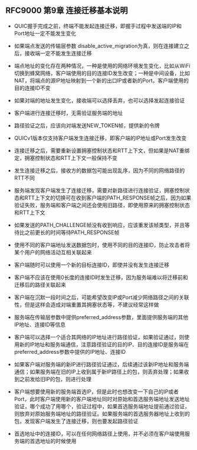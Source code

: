 ## RFC9000 第9章 连接迁移基本说明
- QUIC握手完成之前，终端不能发起连接迁移，即握手过程中发送端的IP和Port地址一定不能发生变化
- 如果端点发送的传输层参数 disable_active_migration为真，则在连接建立之后，接收端一定不能发生连接迁移
- 端点地址的变化存在两种情况，一种是使用的网络环境发生变化，比如从WiFi切换到蜂窝网络，客户端使用的目的连接ID发生改变；一种是中间设备，比如NAT，将端点的源IP地址映射到一个新的出口IP或者新的Port，客户端使用的目的连接ID不变
- 如果对端的地址发生变化，接收端可以选择丢弃，也可以选择发起连接验证
- 客户端进行连接迁移时，无需验证服务端的地址
- 路径验证之后，应该向对端发送NEW_TOKEN帧，提供新的令牌
- QUICv1版本仅支持客户端发生连接迁移，即客户端的IP地址或Port发生改变

- 连接迁移之后，需要重新设置拥塞控制状态和RTT上下文，但如果是NAT重绑定，拥塞控制状态和RTT上下文一般保持不变
- 发生连接迁移之后，接收方的数据包可能出现乱序，因为不同的网络路径的RTT不同
- 服务端发现客户端发生了连接迁移，需要对新路径进行连接验证，拥塞控制状态和RTT上下文的切换可在收到客户端的PATH_RESPONSE帧之后，因为如果验证失败，服务端和客户端之间还会使用旧路径，即使用原来的拥塞控制状态和RTT上下文
- 如果发送的PATH_CHALLENGE帧没有收到响应，应该重发该帧类型，并且等待比之前更长的时间等待PATH_RESPONSE帧

- 使用不同的客户端地址发送数据包时，使用不同的目的连接ID，防止攻击者将某个用户的网络活动互相关联起来
- 客户端随时可以使用一个新的目标连接ID，即使并没有发生连接迁移
- 客户端不应该在使用0长度的连接ID时发生迁移，因为服务端难以将迁移前和迁移后的路径关联起来
- 客户端在沉默一段时间之后，可能希望改变IP或Port减少网络路径之间的关联性，但是这样会造成对端重置其拥塞状态等，不建议经常这样做

- 服务端在传输层参数中提供preferred_address参数，里面提供服务端的其他IP地址、连接ID等信息
- 客户端可以选择一个适合其网络的IP地址进行路径验证，如果验证通过，则使用新的IP地址和服务端通信，注意路径验证的目的IP、目的连接ID是服务端在preferred_address参数中提供的IP地址、连接ID
- 如果客户端对服务端的新IP进行路径验证通过，后续通过该新IP地址和服务端通信；如果服务端在旧的IP上收到属于新IP路径上的包，则丢弃处理；如果收到之前发给旧IP的包，则进行处理
- 客户端想要使用新的服务端首选IP，但是此时也想改变一下自己的IP或者Port，此时客户端使用新的客户端地址同时对原始和首选服务端地址发送地址验证，哪个成功了用哪个，验证过程中，如果首选服务端地址提前通过验证，则放弃对原始服务端地址的路径验证。如果服务端的首选服务器地址上收到的包，发现客户端发生了连接迁移，则也要发起路径验证
- 首选地址中的连接ID，可以在任何网络路径上使用，并不必须在客户端使用服务端的首选地址的时候使用
